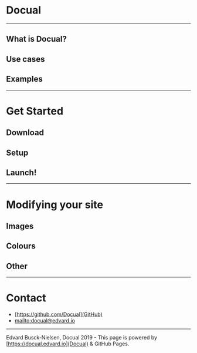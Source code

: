 # Docual
___

## What is Docual?
## Use cases
## Examples

___

# Get Started
## Download
## Setup
## Launch!

___

# Modifying your site
## Images
## Colours
## Other

___

# Contact

- [https://github.com/Docual](GitHub)
- [mailto:docual@edvard.io](Email)

___

Edvard Busck-Nielsen, Docual 2019 - This page is powered by [https://docual.edvard.io](Docual) & GitHub Pages.
